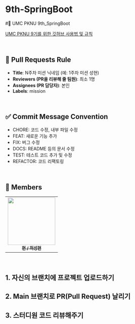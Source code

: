 # 9th-SpringBoot


#💚 UMC PKNU 9th_SpringBoot


[UMC PKNU 9기를 위한 깃허브 사용법 및 규칙](https://www.notion.so/makeus-challenge/Git-Hub-26ab57f4596b8116aa1bd5f98f55a63f?pvs=25)  

<br>

## 🌱 Pull Requests Rule
- **Title**: N주차 미션 닉네임 (예: 1주차 미션 성현)
- **Reviewers (PR을 리뷰해 줄 팀원)**: 최소 1명
- **Assignees (PR 담당자)**: 본인
- **Labels**: mission
  
<br>

## ✅ Commit Message Convention
- CHORE: 코드 수정, 내부 파일 수정
- FEAT: 새로운 기능 추가
- FIX: 버그 수정
- DOCS: README 등의 문서 수정
- TEST: 테스트 코드 추가 및 수정
- REFACTOR: 코드 리팩토링
  
<br>


## 👥 Members

<table>
  <tr>
    <td align="center">
      <a href="https://github.com/7004hsh">
        <img src="https://github.com/7004hsh.png" width="150"/><br/>
        <sub><b>현 / 허성현</b></sub>
      </a>
    </td>
  </tr>
</table>
<br>


<h2>1. 자신의 브랜치에 프로젝트 업로드하기</h2>



<h2>2. Main 브랜치로 PR(Pull Request) 날리기</h2>


<h2>3. 스터디원 코드 리뷰해주기</h2>

